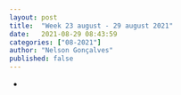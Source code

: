 ```yaml
---
layout: post
title:  "Week 23 august - 29 august 2021"
date:   2021-08-29 08:43:59
categories: ["08-2021"]
author: "Nelson Gonçalves"
published: false
---
```


*

